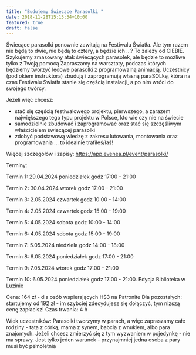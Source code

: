```yaml
---
title: "Budujemy Świecące Parasolki "
date: 2018-11-28T15:15:34+10:00
featured: true
draft: false
---
```


Świecące parasolki ponownie zawitają na Festiwalu Światła. Ale tym razem nie będą to dwie, nie będą to cztery, a będzie ich ...? To zależy od CIEBIE. Szykujemy zmasowany atak świecących parasolek, ale będzie to możliwe tylko z Twoją pomocą
Zapraszamy na warsztaty, podczas których będziemy tworzyć ledowe parasolki z programowalną animacją. Uczestnicy (pod okiem instruktora) zbudują i zaprogramują własną paraSOLkę, która na czas Festiwalu Światła stanie się częścią instalacji, a po nim wróci do swojego twórcy.


Jeżeli więc chcesz:
 - stać się częścią festiwalowego projektu, pierwszego, a zarazem największego tego typu projektu w Polsce, kto wie czy nie na świecie
 - samodzielnie zbudować i zaprogramować oraz stać się szczęśliwym właścicielem świecącej parasolki
 - zdobyć podstawową wiedzę z zakresu lutowania, montowania oraz programowania
… to idealnie trafiłeś/łaś!



Więcej szczegółów i zapisy: https://app.evenea.pl/event/parasolki/

Terminy:

Termin 1: 29.04.2024 poniedziałek godz 17:00 - 21:00

Termin 2: 30.04.2024 wtorek godz 17:00 - 21:00

Termin 3: 2.05.2024 czwartek godz 10:00 - 14:00

Termin 4: 2.05.2024 czwartek godz 15:00 - 19:00

Termin 5: 4.05.2024 sobota godz 10:00 - 14:00

Termin 6: 4.05.2024 sobota godz 15:00 - 19:00

Termin 7: 5.05.2024 niedziela godz 14:00 - 18:00

Termin 8: 6.05.2024 poniedziałek godz 17:00 - 21:00

Termin 9: 7.05.2024 wtorek godz 17:00 - 21:00

Termin 10: 6.05.2024 poniedziałek godz 17:00 - 21:00. Edycja Biblioteka w Luzinie


Cena:
164 zł - dla osób wspierających HS3 na Patronite
Dla pozostałych: startujemy od 192 zł  - im szybciej zdecydujesz się dołączyć, tym niższą cenę zapłacisz!
Czas trwania: 4 h

Wiek uczestników:
Parasolki tworzymy w parach, a więc zapraszamy całe rodziny - tata z córką, mama z synem, babcia z wnukiem, albo para znajomych. Jeżeli chcesz zmierzyć się z tym wyzwaniem w pojedynkę - nie ma sprawy.
Jest tylko jeden warunek - przynajmniej jedna osoba z pary musi być pełnoletnia
